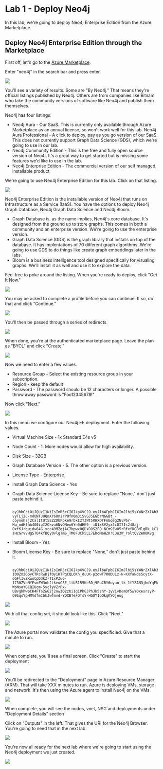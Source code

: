 # Lab 1 - Deploy Neo4j
In this lab, we're going to deploy Neo4j Enterprise Edition from the Azure Marketplace.

## Deploy Neo4j Enterprise Edition through the Marketplace
First off, let's go to the [Azure Marketplace](https://azuremarketplace.microsoft.com/).

Enter "neo4j" in the search bar and press enter.

![](images/01.png)

You'll see a variety of results.  Some are "By Neo4j."  That means they're official listings published by Neo4j.  Others are from companies like Bitnami who take the community versions of software like Neo4j and publish them themselves.

Neo4j has four listings:

* Neo4j Aura - Our SaaS.  This is currently only available through Azure Marketplace as an annual license, so won't work well for this lab.
Neo4j Aura Professional - A click to deploy, pay as you go version of our SaaS.  This does not currently support Graph Data Science (GDS), which we're going to use in our lab.
* Neo4j Community Edition - This is the free and fully open source version of Neo4j.  It's a great way to get started but is missing some features we'd like to use in the lab.
* Neo4j Enterprise Edition - The commercial version of our self managed, installable product.

We're going to use Neo4j Enterprise Edition for this lab.  Click on that listing.

![](images/02.png)

Neo4j Enterprise Edition is the installable version of Neo4j that runs on Infrastructure as a Service (IaaS).  You have the options to deploy Neo4j Graph Database, Neo4j Graph Data Science and Neo4j Bloom.

* Graph Database is, as the name implies, Neo4j's core database.  It's designed from the ground up to store graphs.  This comes in both a community and an enterprise version.  We're going to use the enterprise version.
* Graph Data Science (GDS) is the graph library that installs on top of the database.  It has implentations of 70 different graph algorithms.  We're going to use GDS to do things like create graph embeddings later in the labs.
* Bloom is a business intelligence tool designed specifically for visualing graphs.  We'll install it as well and use it to explore the data.

Feel free to poke around the listing.  When you're ready to deploy, click "Get It Now."

![](images/03.png)

You may be asked to complete a profile before you can continue.  If so, do that and click "Continue."

![](images/04.png)

You'll then be passed through a series of redirects.

![](images/05.png)

When done, you're at the authenticated marketplace page.  Leave the plan as "BYOL" and click "Create."

![](images/06.png)

Now we need to enter a few values.

* Resource Group - Select the existing resource group in your subscription.
* Region - keep the default
* Password - The password should be 12 characters or longer.  A possible throw away password is "Foo12345678!"

Now click "Next."

![](images/07.png)

In this menu we configure our Neo4j EE deployment.  Enter the following values.

* Virtual Machine Size - 1x Standard E4s v5
* Node Count - 1.  More nodes would allow for high availability.
* Disk Size - 32GB
* Graph Database Version - 5.  The other option is a previous version.
* License Type - Enterprise
* Install Graph Data Science - Yes
* Graph Data Science License Key - Be sure to replace "None," don't just paste behind it.

        eyJhbGciOiJQUzI1NiIsInR5cCI6IkpXVCJ9.eyJlbWFpbCI6ImJlbi5sYWNrZXlAb3V0bG9vay5jb20iLCJleHAiOjE3MjU2OTI0MDAsImZlYXR1cmVWZXJzaW9uIjoiKiIsIm9yZyI6Ik5lbzRqIChQYXJ0bmVyKSIsInB1YiI6Im5lbzRqLmNvbSIsInF1YW50aXR5IjoiMSIsInJlZyI6IkJlbiBMYWNrZXkiLCJzY29wZSI6IlRyaWFsIiwic3ViIjoibmVvNGotZ2RzIiwidmVyIjoiKiIsImlzcyI6Im5lbzRqLmNvbSIsIm5iZiI6MTcxNzk2ODc4OCwiaWF0IjoxNzE3OTY4Nzg4LCJqdGkiOiJDalJ2WVpLd0YifQ.ezeJvMBY4nSmbtqASDxdnbcnqlBQOFEuTYFu7OLdqak0-vyTLj2C-mdUNTUUQmXr68mirPUfn0m3iSvGJ5EGbrNGGBt_-coynohzj2CalItUt5EZZDbFpke9rbkI2TJWt5RHXDTFnEqeg2NvP6r-Hu_mdHfhA4G0ipI2Qkva6NvONeo6Yn0dHK9--iD1xSV2yx2cDI7Is248aj-OxfKJrgujdw84G_xcc49MZqjAC7hpwxOQDxDOS2FQ_NCm9Zw05rRfxYDGBMlqRk_kC11k-zHcGrvvHgSTO4kfBQy0vlgTmS_TM0FUCk5LL7EhoMaHZKrCDu3W_roltQV2e0UK8g

* Install Bloom - Yes
* Bloom License Key - Be sure to replace "None," don't just paste behind it.

        eyJhbGciOiJQUzI1NiIsInR5cCI6IkpXVCJ9.eyJlbWFpbCI6ImJlbi5sYWNrZXlAb3V0bG9vay5jb20iLCJleHAiOjE3MjU2OTI0MDAsImZlYXR1cmVWZXJzaW9uIjoiKiIsIm9yZyI6Ik5lbzRqIChQYXJ0bmVyKSIsInB1YiI6Im5lbzRqLmNvbSIsInF1YW50aXR5IjoiMSIsInJlZyI6IkJlbiBMYWNrZXkiLCJzY29wZSI6IlRyaWFsIiwic3ViIjoibmVvNGotYmxvb20tc2VydmVyIiwidmVyIjoiKiIsImlzcyI6Im5lbzRqLmNvbSIsIm5iZiI6MTcxNzk2ODk4NCwiaWF0IjoxNzE3OTY4OTg0LCJqdGkiOiJSZ0VjU29aaW0ifQ.uc9bJ1Be5_wQf0lUHhN16MxPwP3EKhLpycPy-109Zm2GoyCTRcRwDjfOyiKTPgCQLOKh_duUK-pzdwT700DULz-N-KXfaNdsScytX-oGFlIvZKwoCpDdkZ-TIxPZu6-1730ZVbNYEvmZW3obJfkeuC5E_ltUS155Ke3Dj9PuCRY6uyao_lk_1fYZAN3jhdYqEkyw7tl-WoNsoYGCQIUcm-5yclyVZrPx-UBvgkhwpCK4FTa2wG2j2nwIQ2zUi1g1PhGJPhJk5zhY-1yVivDemOf5wYQxesrsyP-Q9SqsYpHMVdfmC6kJwfmvd-YDXBTeFQTsY-HGOY1pOkqKYQjeug

![](images/08.png)

With all that config set, it should look like this.  Click "Next."

![](images/09.png)

The Azure portal now validates the config you specificied.  Give that a minute to run.

![](images/10.png)

When complete, you'll see a final screen.  Click "Create" to start the deployment

![](images/11.png)

You'll be redirected to the "Deployment" page in Azure Resource Manager (ARM).  That will take XXX minutes to run.  Azure is deploying VMs, storage and network.  It's then using the Azure agent to install Neo4j on the VMs.

![](images/12.png)

When complete, you will see the nodes, vnet, NSG and deployments under "Deployment Details" section

Click on "Outputs" in the left. That gives the URI for the Neo4j Browser.  You're going to need that in the next lab.

![](images/13.png)

You're now all ready for the next lab where we're going to start using the Neo4j deployment we just created.

![](images/14.png)
